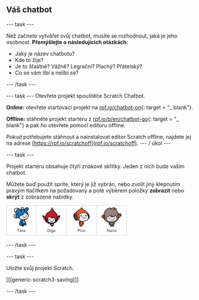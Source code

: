 ## Váš chatbot

\--- task \---

Než začnete vytvářet svůj chatbot, musíte se rozhodnout, jaká je jeho osobnost. **Přemýšlejte o následujících otázkách**:

+ Jaký je název chatbotu?
+ Kde to žije?
+ Je to šťastné? Vážně? Legrační? Plachý? Přátelský?
+ Co se vám líbí a nelíbí se?

\--- /task \---

\--- task \--- Otevřete projekt spouštěče Scratch Chatbot.

**Online:** otevřete startovací projekt na [rpf.io/chatbot-on](http://rpf.io/chatbot-on){: target = "_ blank"}.

**Offline:** stáhněte projekt startéru z [rpf.io/p/en/chatbot-go](http://rpf.io/p/en/chatbot-go){: target = "_ blank"} a pak ho otevřete pomocí editoru offline.

Pokud potřebujete stáhnout a nainstalovat editor Scratch offline, najdete jej na adrese [https://rpf.io/scratchoff](rpf.io/scratchoff). \--- / úkol \---

\--- task \---

Projekt startéru obsahuje čtyři znakové skřítky. Jeden z nich bude vaším chatbot.

Můžete buď použít sprite, který je již vybrán, nebo zvolit jiný klepnutím pravým tlačítkem na požadovaný a poté výběrem položky **zobrazit** nebo **skrýt** z zobrazené nabídky.

![Vyberte znak](images/chatbot-characters.png)

\--- /task \---

\--- task \---

Uložte svůj projekt Scratch.

[[[generic-scratch3-saving]]]

\--- /task \---